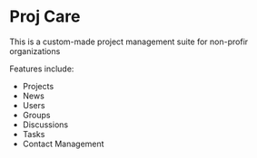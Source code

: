 # Proj Care

This is a custom-made project management suite for non-profir organizations

Features include:
*	Projects
* News
* Users
* Groups
* Discussions
* Tasks
* Contact Management
